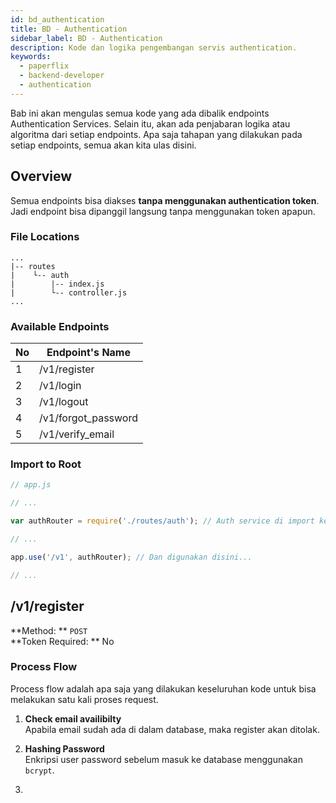 ```yaml
---
id: bd_authentication
title: BD - Authentication
sidebar_label: BD - Authentication
description: Kode dan logika pengembangan servis authentication.
keywords:
  - paperflix
  - backend-developer
  - authentication
---
```


Bab ini akan mengulas semua kode yang ada dibalik endpoints Authentication Services. Selain itu, akan ada penjabaran logika atau algoritma dari setiap endpoints. Apa saja tahapan yang dilakukan pada setiap endpoints, semua akan kita ulas disini.

## Overview
Semua endpoints bisa diakses **tanpa menggunakan authentication token**. Jadi endpoint bisa dipanggil langsung tanpa menggunakan token apapun.

### File Locations
```
...
|-- routes
|    └-- auth
|        |-- index.js
|        └-- controller.js
...
```

### Available Endpoints
No | Endpoint's Name
---|----------------
1 | /v1/register
2 | /v1/login
3 | /v1/logout
4 | /v1/forgot_password
5 | /v1/verify_email

### Import to Root
```javascript
// app.js

// ...

var authRouter = require('./routes/auth'); // Auth service di import ke root.

// ...

app.use('/v1', authRouter); // Dan digunakan disini...

// ...
```

## /v1/register

**Method: ** `POST`<br />
**Token Required: ** No

### Process Flow
Process flow adalah apa saja yang dilakukan keseluruhan kode untuk bisa melakukan satu kali proses request.

1. **Check email availibilty** <br />
Apabila email sudah ada di dalam database, maka register akan ditolak.

2. **Hashing Password** <br />
Enkripsi user password sebelum masuk ke database menggunakan `bcrypt`.

3.